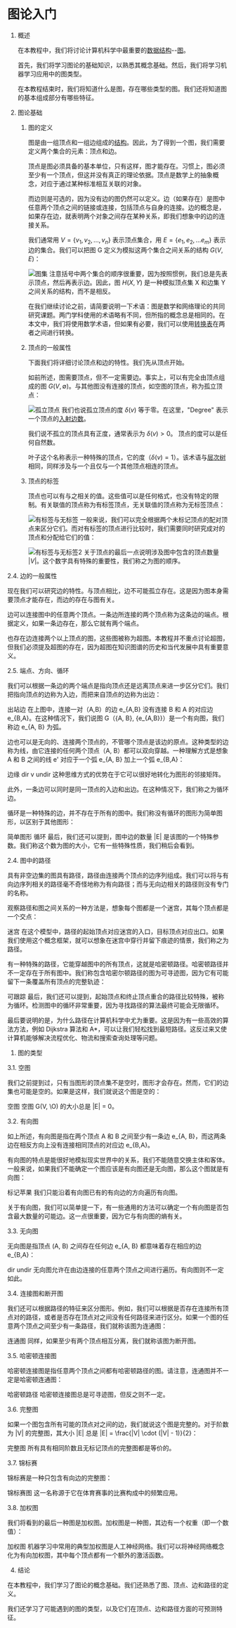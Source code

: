 # 图论入门

1. 概述

    在本教程中，我们将讨论计算机科学中最重要的[数据结构](https://www.baeldung.com/cs/common-data-structures)--[图](https://www.baeldung.com/java-graphs)。

    首先，我们将学习图论的基础知识，以熟悉其概念基础。然后，我们将学习机器学习应用中的图类型。

    在本教程结束时，我们将知道什么是图，存在哪些类型的图。我们还将知道图的基本组成部分有哪些特征。

2. 图论基础

    1. 图的定义

        图是由一组顶点和一组边组成的[结构](https://www.baeldung.com/cs/graphs)。因此，为了得到一个图，我们需要定义两个集合的元素：顶点和边。

        顶点是图必须具备的基本单位，只有这样，图才能存在。习惯上，图必须至少有一个顶点，但这并没有真正的理论依据。顶点是数学上的抽象概念，对应于通过某种标准相互关联的对象。

        而边则是可选的，因为没有边的图仍然可以定义。边（如果存在）是图中任意两个顶点之间的链接或连接，包括顶点与自身的连接。边的概念是，如果存在边，就表明两个对象之间存在某种关系，即我们想象中的边的连接关系。

        我们通常用 $V = \{v_1, v_2, ... , v_n\}$ 表示顶点集合，用 $E = \{e_1, e_2, ... e_m\}$ 表示边的集合。我们可以把图 G 定义为模拟这两个集合之间关系的结构 $G(V,E)$：

        ![图集](pic/graphs-set.webp)
        注意括号中两个集合的顺序很重要，因为按照惯例，我们总是先表示顶点，然后再表示边。因此，图 $H(X, Y)$ 是一种模拟顶点集 X 和边集 Y 之间关系的结构，而不是相反。

        在我们继续讨论之前，请简要说明一下术语：图是数学和网络理论的共同研究课题。两门学科使用的术语略有不同，但所指的概念总是相同的。在本文中，我们将使用数学术语，但如果有必要，我们可以使用[转换表](https://www.baeldung.com/cs/graphs-directed-vs-undirected-graph#1-graphs-or-networks)在两者之间进行转换。

    2. 顶点的一般属性

        下面我们将详细讨论顶点和边的特性。我们先从顶点开始。

        如前所述，图需要顶点，但不一定需要边。事实上，可以有完全由顶点组成的图 $G(V,\emptyset)$。与其他图没有连接的顶点，如空图的顶点，称为孤立顶点：

        ![孤立顶点](pic/isolated_vertices.webp)
        我们也说孤立顶点的度 $\delta(v)$ 等于零。在这里，"Degree" 表示一个顶点的[入射边数](https://www.baeldung.com/cs/graphs-incident-edge)。

        我们说不孤立的顶点具有正度，通常表示为 $\delta(v)>0$。 顶点的度可以是任何自然数。

        叶子这个名称表示一种特殊的顶点，它的度（$\delta(v)=1$）。该术语与[层次树](https://www.baeldung.com/java-balanced-binary-tree#definitions)相同，同样涉及与一个且仅与一个其他顶点相连的顶点。

    3. 顶点的标签

        顶点也可以有与之相关的值。这些值可以是任何格式，也没有特定的限制。有关联值的顶点称为有标签顶点，无关联值的顶点称为无标签顶点：

        ![有标签与无标签](pic/labeled_vs_unlabeled.webp)
        一般来说，我们可以完全根据两个未标记顶点的配对顶点来区分它们。而对有标签的顶点进行比较时，我们需要同时研究成对的顶点和分配给它们的值：

        ![有标签与无标签2](pic/labeled_vs_unlabeled2.webp)
        关于顶点的最后一点说明涉及图中包含的顶点数量 $|V|$。这个数字具有特殊的重要性，我们称之为图的顺序。

2.4. 边的一般属性

现在我们可以研究边的特性。与顶点相比，边不可能孤立存在。这是因为图本身需要顶点才能存在，而边的存在与图有关。

边可以连接图中的任意两个顶点。一条边所连接的两个顶点称为这条边的端点。根据定义，如果一条边存在，那么它就有两个端点。

也存在边连接两个以上顶点的图，这些图被称为超图。本教程并不重点讨论超图，但我们必须提及超图的存在，因为超图在知识图谱的历史和当代发展中具有重要意义。

2.5. 端点、方向、循环

我们可以根据一条边的两个端点是指向顶点还是远离顶点来进一步区分它们。我们把指向顶点的边称为入边，而把来自顶点的边称为出边：

出站边
在上图中，连接一对（A,B）的边 e_{A,B} 没有连接 B 和 A 的对应边 e_{B,A}。在这种情况下，我们说图 G（\{A, B\}, \{e_{A,B}\}）是一个有向图，我们称边 e_{A, B} 为弧。

边也可以是无向的、连接两个顶点的，不管哪个顶点是该边的原点。这种类型的边称为线，由它连接的任何两个顶点（A, B）都可以双向穿越。一种理解方式是想象 A 和 B 之间的线 e' 对应于一个弧 e_{A, B} 加上一个弧 e_{B,A}：

边缘 dir v undir
这种思维方式的优势在于它可以很好地转化为图形的邻接矩阵。

此外，一条边可以同时是同一顶点的入边和出边。在这种情况下，我们称之为循环边。

循环是一种特殊的边，并不存在于所有的图中。我们称没有循环的图形为简单图形，以区别于其他图形：

简单图形 循环
最后，我们还可以提到，图中边的数量 |E| 是该图的一个特殊参数。我们称这个数为图的大小，它有一些特殊性质，我们稍后会看到。

2.4. 图中的路径

具有非空边集的图具有路径，路径由连接两个顶点的边序列组成。我们可以将与有向边序列相关的路径毫不奇怪地称为有向路径；而与无向边相关的路径则没有专门的名称。

观察路径和图之间关系的一种方法是，想象每个图都是一个迷宫，其每个顶点都是一个交点：

迷宫
在这个模型中，路径的起始顶点对应迷宫的入口，目标顶点对应出口。如果我们使用这个概念框架，就可以想象在迷宫中穿行并留下痕迹的情景，我们称之为路径。

有一种特殊的路径，它能穿越图中的所有顶点，这就是哈密顿路径。哈密顿路径并不一定存在于所有图中。我们称包含哈密尔顿路径的图为可寻迹图，因为它有可能留下一条覆盖所有顶点的完整轨迹：

可跟踪
最后，我们还可以提到，起始顶点和终止顶点重合的路径比较特殊，被称为循环。检测图中的循环非常重要，因为寻找路径的算法最终可能会无限循环。

最后要说明的是，为什么路径在计算机科学中尤为重要。这是因为有一些高效的算法方法，例如 Dijkstra 算法和 A*，可以让我们轻松找到最短路径。这反过来又使计算机能够解决流程优化、物流和搜索查询处理等问题。

1. 图的类型

3.1. 空图

我们之前提到过，只有当图形的顶点集不是空时，图形才会存在。然而，它们的边集也可能是空的。如果是这样，我们就说这个图是空的：

空图
空图 G(V, \O) 的大小总是 |E| = 0。

3.2. 有向图

如上所述，有向图是指在两个顶点 A 和 B 之间至少有一条边 e_{A, B}，而这两条边在相反方向上没有连接相同顶点的对应边 e_{B,A}。

有向图的特点是能很好地模拟现实世界中的关系，我们不能随意交换主体和客体。一般来说，如果我们不能确定一个图应该是有向图还是无向图，那么这个图就是有向图：

标记苹果
我们只能沿着有向图已有的有向边的方向遍历有向图。

关于有向图，我们可以简单提一下，有一些通用的方法可以确定一个有向图是否包含最大数量的可能边。这一点很重要，因为它与有向图的熵有关。

3.3. 无向图

无向图是指顶点 (A, B) 之间存在任何边 e_{A, B} 都意味着存在相应的边 e_{B,A}：

dir undir
无向图允许在由边连接的任意两个顶点之间进行遍历。有向图则不一定如此。

3.4. 连接图和断开图

我们还可以根据路径的特征来区分图形。例如，我们可以根据是否存在连接所有顶点对的路径，或者是否存在顶点对之间没有任何路径来进行区分。如果一个图的任意两个顶点之间至少有一条路径，我们就称该图为连通图：

连通图
同样，如果至少有两个顶点相互分离，我们就称该图为断开图。

3.5. 哈密顿连接图

哈密顿连接图是指任意两个顶点之间都有哈密顿路径的图。请注意，连通图并不一定是哈密顿连通图：

哈密顿路径
哈密顿连接图总是可寻迹图，但反之则不一定。

3.6. 完整图

如果一个图包含所有可能的顶点对之间的边，我们就说这个图是完整的。对于阶数为 |V| 的完整图，其大小 |E| 总是 |E| = \frac{|V| \cdot (|V| - 1)}{2}：

完整图
所有具有相同阶数且无标记顶点的完整图都是等价的。

3.7. 锦标赛

锦标赛是一种只包含有向边的完整图：

锦标赛图
这一名称源于它在体育赛事的比赛构成中的频繁应用。

3.8. 加权图

我们将看到的最后一种图是加权图。加权图是一种图，其边有一个权重（即一个数值）：

加权图
机器学习中常用的典型加权图是人工神经网络。我们可以将神经网络概念化为有向加权图，其中每个顶点都有一个额外的激活函数。

4. 结论

在本教程中，我们学习了图论的概念基础。我们还熟悉了图、顶点、边和路径的定义。

我们还学习了可能遇到的图的类型，以及它们在顶点、边和路径方面的可预测特征。
